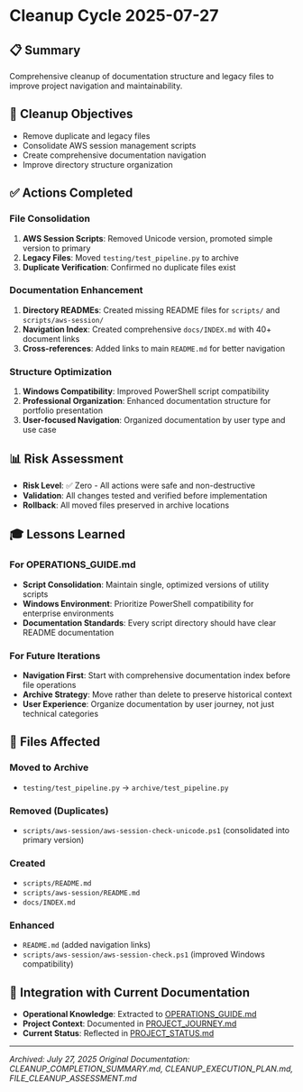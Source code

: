 # Cleanup Cycle 2025-07-27

## 📋 **Summary**
Comprehensive cleanup of documentation structure and legacy files to improve project navigation and maintainability.

## 🎯 **Cleanup Objectives**
- Remove duplicate and legacy files
- Consolidate AWS session management scripts
- Create comprehensive documentation navigation
- Improve directory structure organization

## ✅ **Actions Completed**

### **File Consolidation**
1. **AWS Session Scripts**: Removed Unicode version, promoted simple version to primary
2. **Legacy Files**: Moved `testing/test_pipeline.py` to archive
3. **Duplicate Verification**: Confirmed no duplicate files exist

### **Documentation Enhancement**
1. **Directory READMEs**: Created missing README files for `scripts/` and `scripts/aws-session/`
2. **Navigation Index**: Created comprehensive `docs/INDEX.md` with 40+ document links
3. **Cross-references**: Added links to main `README.md` for better navigation

### **Structure Optimization**
1. **Windows Compatibility**: Improved PowerShell script compatibility
2. **Professional Organization**: Enhanced documentation structure for portfolio presentation
3. **User-focused Navigation**: Organized documentation by user type and use case

## 📊 **Risk Assessment**
- **Risk Level**: ✅ Zero - All actions were safe and non-destructive
- **Validation**: All changes tested and verified before implementation
- **Rollback**: All moved files preserved in archive locations

## 🎓 **Lessons Learned**

### **For OPERATIONS_GUIDE.md**
- **Script Consolidation**: Maintain single, optimized versions of utility scripts
- **Windows Environment**: Prioritize PowerShell compatibility for enterprise environments
- **Documentation Standards**: Every script directory should have clear README documentation

### **For Future Iterations**
- **Navigation First**: Start with comprehensive documentation index before file operations
- **Archive Strategy**: Move rather than delete to preserve historical context
- **User Experience**: Organize documentation by user journey, not just technical categories

## 📂 **Files Affected**

### **Moved to Archive**
- `testing/test_pipeline.py` → `archive/test_pipeline.py`

### **Removed (Duplicates)**
- `scripts/aws-session/aws-session-check-unicode.ps1` (consolidated into primary version)

### **Created**
- `scripts/README.md`
- `scripts/aws-session/README.md`
- `docs/INDEX.md`

### **Enhanced**
- `README.md` (added navigation links)
- `scripts/aws-session/aws-session-check.ps1` (improved Windows compatibility)

## 🔄 **Integration with Current Documentation**
- **Operational Knowledge**: Extracted to [OPERATIONS_GUIDE.md](../OPERATIONS_GUIDE.md)
- **Project Context**: Documented in [PROJECT_JOURNEY.md](../PROJECT_JOURNEY.md)
- **Current Status**: Reflected in [PROJECT_STATUS.md](../PROJECT_STATUS.md)

---

*Archived: July 27, 2025*
*Original Documentation: CLEANUP_COMPLETION_SUMMARY.md, CLEANUP_EXECUTION_PLAN.md, FILE_CLEANUP_ASSESSMENT.md*
